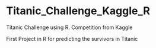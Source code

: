 # Titanic_Challenge_Kaggle_R
Titanic Challenge using R. Competition from Kaggle

First Project in R for predicting the survivors in Titanic
